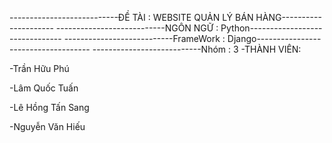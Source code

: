﻿---------------------------ĐỀ TÀI : WEBSITE QUẢN LÝ BÁN HÀNG---------------------
---------------------------NGÔN NGỮ : Python-------------------------------
---------------------------FrameWork : Django------------------------------------
---------------------------Nhóm : 3
-THÀNH VIÊN:

-Trần Hữu Phú

-Lâm Quốc Tuấn

-Lê Hồng Tấn Sang

-Nguyễn Văn Hiếu

